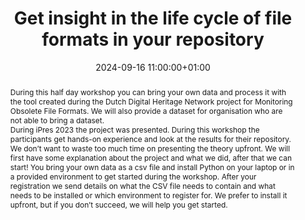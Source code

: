 ---
abstract: 'During this half day workshop you can bring your own data and process it
  with the tool created during the Dutch Digital Heritage Network project for Monitoring
  Obsolete File Formats. We will also provide a dataset for organisation who are not
  able to bring a dataset.


  During iPres 2023 the project was presented. During this workshop the participants
  get hands-on experience and look at the results for their repository.


  We don’t want to waste too much time on presenting the theory upfront. We will first
  have some explanation about the project and what we did, after that we can start!
  You bring your own data as a csv file and install Python on your laptop or in a
  provided environment to get started during the workshop. After your registration
  we send details on what the CSV file needs to contain and what needs to be installed
  or which environment to register for. We prefer to install it upfront, but if you
  don’t succeed, we will help you get started.'
creators:
- Lotte Wijsman
- ' Rein van ‘t Veer'
- ' Sam Alloing'
- ' Valentijn Gilissen'
date: 2024-09-16 11:00:00+01:00
document_url: ''
grand_parent: iPRES
institutions: []
keywords:
- information technology for dp
- from document to data
landing_page_url: ''
language: eng
layout: publication
license: Creative Commons Attribution Share-Alike 4.0 (CC-BY-SA-4.0)
notes_url: ''
parent: iPRES 2024
publication_type: workshop
size: null
slides_url: https://zenodo.org/records/13890921
source_name: iPRES
stream_url: ''
title: Get insight in the life cycle of file formats in your repository
year: 2024
---